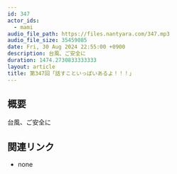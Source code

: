 ```yaml
---
id: 347
actor_ids:
  - mami
audio_file_path: https://files.nantyara.com/347.mp3
audio_file_size: 35459085
date: Fri, 30 Aug 2024 22:55:00 +0900
description: 台風、ご安全に
duration: 1474.2730833333333
layout: article
title: 第347回「話すこといっぱいあるよ！！！」
---
```

## 概要

台風、ご安全に

## 関連リンク

* none
